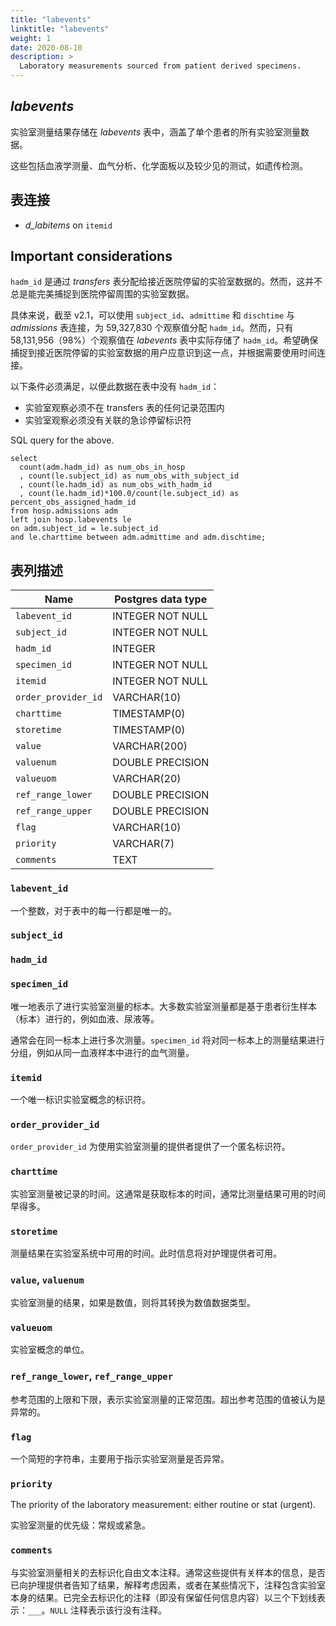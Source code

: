 ```yaml
---
title: "labevents"
linktitle: "labevents"
weight: 1
date: 2020-08-10
description: >
  Laboratory measurements sourced from patient derived specimens.
---
```


## *labevents*
实验室测量结果存储在 *labevents* 表中，涵盖了单个患者的所有实验室测量数据。

这些包括血液学测量、血气分析、化学面板以及较少见的测试，如遗传检测。

## 表连接

* *d_labitems* on `itemid`

## Important considerations

`hadm_id` 是通过 *transfers* 表分配给接近医院停留的实验室数据的。然而，这并不总是能完美捕捉到医院停留周围的实验室数据。

具体来说，截至 v2.1，可以使用 `subject_id`、`admittime` 和 `dischtime` 与 *admissions* 表连接，为 59,327,830 个观察值分配 `hadm_id`。然而，只有 58,131,956（98%）个观察值在 *labevents* 表中实际存储了 `hadm_id`。希望确保捕捉到接近医院停留的实验室数据的用户应意识到这一点，并根据需要使用时间连接。

以下条件必须满足，以便此数据在表中没有 `hadm_id`：


* 实验室观察必须不在 transfers 表的任何记录范围内
* 实验室观察必须没有关联的急诊停留标识符


SQL query for the above.


```
select 
  count(adm.hadm_id) as num_obs_in_hosp
  , count(le.subject_id) as num_obs_with_subject_id
  , count(le.hadm_id) as num_obs_with_hadm_id
  , count(le.hadm_id)*100.0/count(le.subject_id) as percent_obs_assigned_hadm_id
from hosp.admissions adm
left join hosp.labevents le
on adm.subject_id = le.subject_id
and le.charttime between adm.admittime and adm.dischtime;
```

## 表列描述

| Name                | Postgres data type |
|---------------------|--------------------|
| `labevent_id`       | INTEGER NOT NULL   |
| `subject_id`        | INTEGER NOT NULL   |
| `hadm_id`           | INTEGER            |
| `specimen_id`       | INTEGER NOT NULL   |
| `itemid`            | INTEGER NOT NULL   |
| `order_provider_id` | VARCHAR(10)        |
| `charttime`         | TIMESTAMP(0)       |
| `storetime`         | TIMESTAMP(0)       |
| `value`             | VARCHAR(200)       |
| `valuenum`          | DOUBLE PRECISION   |
| `valueuom`          | VARCHAR(20)        |
| `ref_range_lower`   | DOUBLE PRECISION   |
| `ref_range_upper`   | DOUBLE PRECISION   |
| `flag`              | VARCHAR(10)        |
| `priority`          | VARCHAR(7)         |
| `comments`          | TEXT               |

### `labevent_id`

一个整数，对于表中的每一行都是唯一的。

### `subject_id`

### `hadm_id`

### `specimen_id`

唯一地表示了进行实验室测量的标本。大多数实验室测量都是基于患者衍生样本（标本）进行的，例如血液、尿液等。

通常会在同一标本上进行多次测量。`specimen_id` 将对同一标本上的测量结果进行分组，例如从同一血液样本中进行的血气测量。

### `itemid`

一个唯一标识实验室概念的标识符。

### `order_provider_id`

`order_provider_id` 为使用实验室测量的提供者提供了一个匿名标识符。

### `charttime`


实验室测量被记录的时间。这通常是获取标本的时间，通常比测量结果可用的时间早得多。

### `storetime`
测量结果在实验室系统中可用的时间。此时信息将对护理提供者可用。

### `value`, `valuenum`
实验室测量的结果，如果是数值，则将其转换为数值数据类型。

### `valueuom`
实验室概念的单位。

### `ref_range_lower`, `ref_range_upper`
参考范围的上限和下限，表示实验室测量的正常范围。超出参考范围的值被认为是异常的。

### `flag`
一个简短的字符串，主要用于指示实验室测量是否异常。

### `priority`

The priority of the laboratory measurement: either routine or stat (urgent).

实验室测量的优先级：常规或紧急。

### `comments`
与实验室测量相关的去标识化自由文本注释。通常这些提供有关样本的信息，是否已向护理提供者告知了结果，解释考虑因素，或者在某些情况下，注释包含实验室本身的结果。已完全去标识化的注释（即没有保留任何信息内容）以三个下划线表示：`___`。`NULL` 注释表示该行没有注释。
